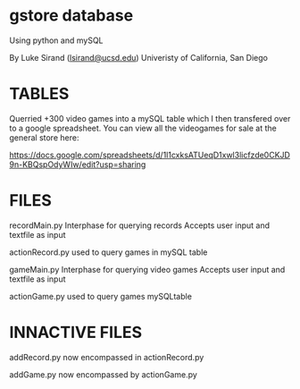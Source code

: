 # gstore database
  Using python and mySQL

By Luke Sirand (lsirand@ucsd.edu)
Univeristy of California, San Diego

# TABLES
  
  Querried +300 video games into a mySQL table which I then transfered over to a google spreadsheet. 
  You can view all the videogames for sale at the general store here:
  
  https://docs.google.com/spreadsheets/d/1l1cxksATUeqD1xwl3licfzde0CKJD9n-KBQspOdyWIw/edit?usp=sharing
  
  

# FILES

recordMain.py
  Interphase for querying records
  Accepts user input and textfile as input

actionRecord.py
  used to query games in mySQL table 

gameMain.py
  Interphase for querying video games
  Accepts user input and textfile as input

actionGame.py
  used to query games mySQLtable
  
  
# INNACTIVE FILES
  addRecord.py
    now encompassed in actionRecord.py
    
  addGame.py
    now encompassed by actionGame.py
    
   
